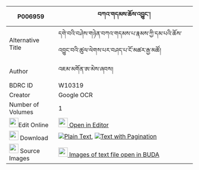|P006959|བཀའ་གདམས་ཆོས་འབྱུང་། 
| --- | --- 
|Alternative Title |དགེ་བའི་བཤེས་གཉེན་བཀའ་གདམས་པ་རྣམས་ཀྱི་དམ་པའི་ཆོས་འབྱུང་བའི་ཚུལ་ལེགས་པར་བཤད་པ་ངོ་མཚར་རྒྱ་མཚོ།
|Author| འཇམ་མགོན་ཨ་མེས་ཞབས།
|BDRC ID | W10319
|Creator | Google OCR
|Number of Volumes| 1
|<img width="25" src="https://img.icons8.com/color/25/000000/edit-property.png">Edit Online| [<img width="25" src="https://avatars.githubusercontent.com/u/45091458?s=200&v=4"> Open in Editor](http://editor.openpecha.org/P006959)
|<img width="25" src="https://img.icons8.com/fluent/48/000000/download-2.png"/>  Download | [![](https://img.icons8.com/color/20/000000/txt.png)Plain Text](https://github.com/Openpecha/P006959/releases/download/v1/ka_dam_chojung_plain_P006959.zip), [![](https://img.icons8.com/color/20/000000/txt.png)Text with Pagination](https://github.com/Openpecha/P006959/releases/download/v1/ka_dam_chojung_pages_P006959.zip)
|<img width="25" src="https://img.icons8.com/plasticine/100/000000/pictures-folder.png"/>  Source Images | [<img width="25" src="https://library.bdrc.io/icons/BUDA-small.svg"> Images of text file open in BUDA](https://library.bdrc.io/show/bdr:W10319)